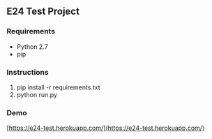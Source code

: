 ## E24 Test Project

### Requirements

* Python 2.7
* pip

### Instructions

1. pip install -r requirements.txt
2. python run.py

### Demo

[https://e24-test.herokuapp.com/](https://e24-test.herokuapp.com/)
